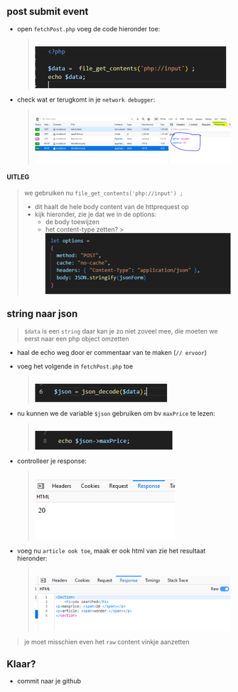 
## post submit event

- open `fetchPost.php` voeg de code hieronder toe:
    > </br>![](img/echoinput.PNG)
- check wat er terugkomt in je `network debugger`:
    > </br>![](img/networkpost.PNG)

#### UITLEG

> we gebruiken nu `file_get_contents('php://input') ;` 
> - dit haalt de hele body content van de httprequest op
> - kijk hieronder, zie je dat we in de options:
>   - de body toewijzen
>   - het content-type zetten?
    > </br>![](img/fetchoption.PNG)

## string naar json

> `$data` is een `string` daar kan je zo niet zoveel mee, die moeten we eerst naar een php object omzetten

- haal de echo weg door er commentaar van te maken (`// ervoor`)
- voeg het volgende in `fetchPost.php` toe
    > </br>![](img/jdecode.PNG)

- nu kunnen we de variable `$json` gebruiken om bv `maxPrice` te lezen:
    > </br>![](img/echomax.PNG)
- controlleer je response:
    > </br>![](img/maxprice.PNG)

- voeg nu `article ook toe`, maak er ook html van zie het resultaat hieronder:
    > </br>![](img/searched.PNG)
> je moet misschien even het `raw` content vinkje aanzetten

 ## Klaar?
- commit naar je github